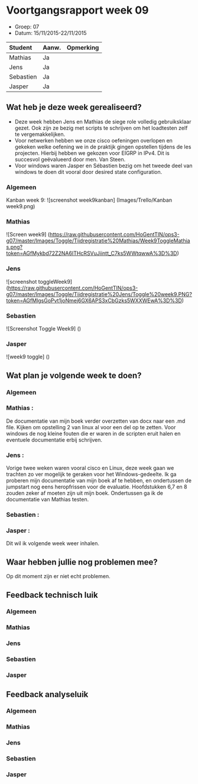 # Voortgangsrapport week 09

* Groep: 07
* Datum: 15/11/2015-22/11/2015

| Student  | Aanw. | Opmerking |
| :---     | :---  | :---      |
| Mathias  |  Ja   |           |
| Jens     |  Ja   |           |
| Sebastien|  Ja   |           |
| Jasper   |  Ja   |           |



## Wat heb je deze week gerealiseerd?
- Deze week hebben Jens en Mathias de siege role volledig gebruiksklaar gezet. Ook zijn ze bezig met scripts te schrijven om het loadtesten zelf te vergemakkelijken.
- Voor netwerken hebben we onze cisco oefeningen overlopen en gekeken welke oefening we in de praktijk gingen opstellen tijdens de les projecten. Hierbij hebben we gekozen voor EIGRP in IPv4. Dit is succesvol geëvalueerd door men. Van Steen.
- Voor windows waren Jasper en Sébastien bezig om het tweede deel van windows te doen dit vooral door desired state configuration.

### Algemeen

Kanban week 9:
![screenshot week9kanban] (Images/Trello/Kanban week9.png)
### Mathias

![Screen week9] (https://raw.githubusercontent.com/HoGentTIN/ops3-g07/master/Images/Toggle/Tijdregistratie%20Mathias/Week9ToggleMathias.png?token=AGfMykbd72Z2NA6ITHcRSVuJiintt_C7ks5WWtqwwA%3D%3D)
### Jens

![screenshot toggleWeek9] (https://raw.githubusercontent.com/HoGentTIN/ops3-g07/master/Images/Toggle/Tijdregistratie%20Jens/Toggle%20week9.PNG?token=AGfMlgsGoPvt1joNmej6GX6APS3xCbGzks5WXXWEwA%3D%3D)

### Sebastien
![Screenshot Toggle Week9] ()

### Jasper

![week9 toggle] ()

## Wat plan je volgende week te doen?

### Algemeen
### Mathias : 
De documentatie van mijn boek verder overzetten van docx naar een .md file. Kijken om opstelling 2 van linux al voor een del op te zetten.
Voor windows de nog kleine fouten die er waren in de scripten eruit halen en eventuele documentatie erbij schrijven.
### Jens :
Vorige twee weken waren vooral cisco en Linux, deze week gaan we trachten zo ver mogelijk te geraken voor het Windows-gedeelte.
Ik ga proberen mijn documentatie van mijn boek af te hebben, en ondertussen de jumpstart nog eens heropfrissen voor de evaluatie.
Hoofdstukken 6,7 en 8 zouden zeker af moeten zijn uit mijn boek. Ondertussen ga ik de documentatie van Mathias testen.

### Sebastien : 

### Jasper : 
 Dit wil ik volgende week weer inhalen.

## Waar hebben jullie nog problemen mee?
Op dit moment zijn er niet echt problemen.
## Feedback technisch luik

### Algemeen

### Mathias
### Jens
### Sebastien
### Jasper

## Feedback analyseluik

### Algemeen
 
### Mathias
### Jens
### Sebastien
### Jasper

